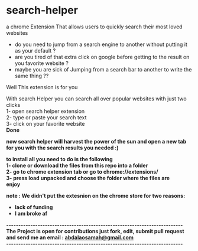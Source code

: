 # search-helper
a chrome Extension That allows users to quickly search their most loved websites

- do you need to jump from a search engine to another without putting it as your default ?
- are you tired of that extra click on google before getting to the result on you favorite website ?
- maybe you are sick of Jumping from a search bar to another to write the same thing ??

Well This extension is for you<br>

With search Helper you can search all over popular websites with just two clicks<br>
1- open search helper extension<br>
2- type or paste your search text<br>
3- click on your favorite website <br>
<b>Done<b>

now search helper will harvest the power of the sun and open a new tab for you with the search results you needed :)<br>

to install all you need to do is the following<br>
 1- clone or download the files from this repo into a folder<br>
 2- go to chrome extension tab or go to chrome://extensions/<br>
 3- press load unpacked and choose the folder where the files are<br>
 <b>enjoy<b>

 note : We didn't put the extesnion on the chrome store for two reasons:<br>
 - lack of funding
 - I am broke af

-------------------------------------------------------------------------<br>
The Project is open for contributions just fork, edit, submit pull request and send me an email :  abdalaosamah@gmail.com<br>
-------------------------------------------------------------------------<br>
